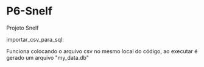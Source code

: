 # P6-Snelf
Projeto Snelf



importar_csv_para_sql:

Funciona colocando o arquivo csv no mesmo local do código, ao executar é gerado um arquivo "my_data.db"